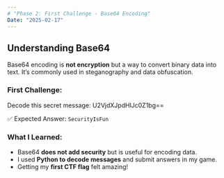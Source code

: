 ```yaml
---
# "Phase 2: First Challenge - Base64 Encoding"
Date: "2025-02-17"
---
```

## Understanding Base64
Base64 encoding is **not encryption** but a way to convert binary data into text. It’s commonly used in steganography and data obfuscation.

### First Challenge:
Decode this secret message: U2VjdXJpdHlJc0Z1bg==

✅ Expected Answer: `SecurityIsFun`

### What I Learned:
- Base64 **does not add security** but is useful for encoding data.
- I used **Python to decode messages** and submit answers in my game.
- Getting my **first CTF flag** felt amazing!